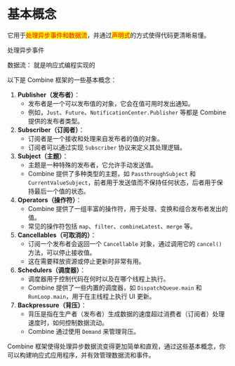 # 基本概念

它用于<mark style="color:red;">处理异步事件和数据流</mark>，并通过<mark style="color:red;">声明式</mark>的方式使得代码更清晰易懂。&#x20;

处理异步事件

数据流： 就是响应式编程实现的



以下是 Combine 框架的一些基本概念：

1. **Publisher（发布者）**：
   * 发布者是一个可以发布值的对象，它会在值可用时发出通知。
   * 例如，`Just`、`Future`、`NotificationCenter.Publisher` 等都是 Combine 提供的发布者类型。
2. **Subscriber（订阅者）**：
   * 订阅者是一个接收和处理来自发布者的值的对象。
   * 订阅者可以通过实现 `Subscriber` 协议来定义其处理逻辑。
3. **Subject（主题）**：
   * 主题是一种特殊的发布者，它允许手动发送值。
   * Combine 提供了多种类型的主题，如 `PassthroughSubject` 和 `CurrentValueSubject`，前者用于发送值而不保持任何状态，后者用于保持最后一个值的状态。
4. **Operators（操作符）**：
   * Combine 提供了一组丰富的操作符，用于处理、变换和组合发布者发出的值。
   * 常见的操作符包括 `map`、`filter`、`combineLatest`、`merge` 等。
5. **Cancellables（可取消的）**：
   * 订阅一个发布者会返回一个 `Cancellable` 对象，通过调用它的 `cancel()` 方法，可以停止接收值。
   * 这在需要释放资源或停止更新时非常有用。
6. **Schedulers（调度器）**：
   * 调度器用于控制代码在何时以及在哪个线程上执行。
   * Combine 提供了一些内置的调度器，如 `DispatchQueue.main` 和 `RunLoop.main`，用于在主线程上执行 UI 更新。
7. **Backpressure（背压）**：
   * 背压是指在生产者（发布者）生成数据的速度超过消费者（订阅者）处理速度时，如何控制数据流动。
   * Combine 通过使用 `Demand` 来管理背压。

Combine 框架使得处理异步数据流变得更加简单和直观，通过这些基本概念，你可以构建响应式应用程序，并有效管理数据流和事件。
